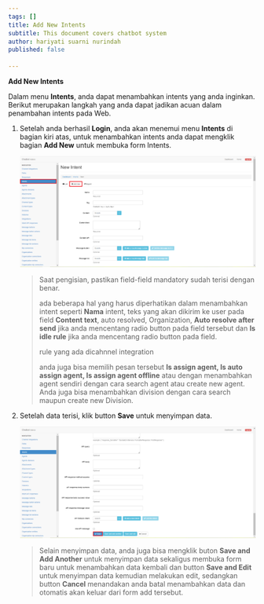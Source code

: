 ```yaml
---
tags: []
title: Add New Intents
subtitle: This document covers chatbot system
author: hariyati suarni nurindah
published: false

---
```

**Add New Intents**

Dalam menu **Intents**, anda dapat menambahkan intents yang anda inginkan. Berikut merupakan langkah yang anda dapat jadikan acuan dalam penambahan intents pada Web.

1. Setelah anda berhasil **Login**, anda akan menemui menu **Intents** di bagian kiri atas, untuk menambahkan intents anda dapat mengklik bagian **Add New** untuk membuka form Intents.

   ![](/uploads/intents1.PNG)

   > Saat pengisian, pastikan field-field mandatory sudah terisi dengan benar.
   >
   > ada beberapa hal yang harus diperhatikan dalam menambahkan intent seperti **Nama** intent, teks yang akan dikirim ke user pada field **Content text**, auto resolved, Organization, **Auto resolve after send** jika anda mencentang radio button pada field tersebut dan **Is idle rule** jika anda mencentang radio button pada field.
   >
   > rule yang ada dicahnnel integration
   >
   > anda juga bisa memilih pesan tersebut **Is assign agent, Is auto assign agent, Is assign agent offline** atau dengan menambahkan agent sendiri dengan cara search agent atau create new agent.  
   > Anda juga bisa menambahkan division dengan cara search maupun create new Division.
2. Setelah data terisi, klik button **Save** untuk menyimpan data.

   ![](/uploads/intents2.PNG)

   > Selain menyimpan data, anda juga bisa mengklik buton **Save and Add Another** untuk menyimpan data sekaligus membuka form baru untuk menambahkan data kembali dan button **Save and Edit** untuk menyimpan data kemudian melakukan edit, sedangkan button **Cancel** menandakan anda batal menambahkan data dan otomatis akan keluar dari form add tersebut.